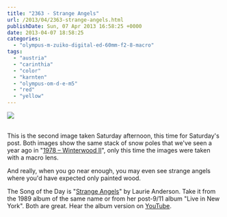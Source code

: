 ```yaml
---
title: "2363 - Strange Angels"
url: /2013/04/2363-strange-angels.html
publishDate: Sun, 07 Apr 2013 16:58:25 +0000
date: 2013-04-07 18:58:25
categories: 
  - "olympus-m-zuiko-digital-ed-60mm-f2-8-macro"
tags: 
  - "austria"
  - "carinthia"
  - "color"
  - "karnten"
  - "olympus-om-d-e-m5"
  - "red"
  - "yellow"
---
```

<div class="container">
<div class="center"><a target="_blank" href="https://d25zfm9zpd7gm5.cloudfront.net/1200x1200/2013/20130406_134558_lr.jpg"><img src="https://d25zfm9zpd7gm5.cloudfront.net/0600x0600/2013/20130406_134558_lr.jpg" /></a></div>
</div>
<br />

This is the second image taken Saturday afternoon, this time for Saturday's post. Both images show the same stack of snow poles that we've seen a year ago in "<a href="/2012/03/1978-winterwood-ii.html" target="_blank">1978 – Winterwood II</a>", only this time the images were taken with a macro lens.

 And really, when you go near enough, you may even see strange angels where you'd have expected only painted wood.

The Song of the Day is "<a href="http://www.lyricsmode.com/lyrics/l/laurie_anderson/strange_angels.html" target="_blank">Strange Angels</a>" by Laurie Anderson. Take it from the 1989 album of the same name or from her post-9/11 album "Live in New York". Both are great. Hear the album version on <a href="http://www.youtube.com/watch?v=VYQ-Al7ijk4" target="_blank">YouTube</a>.
